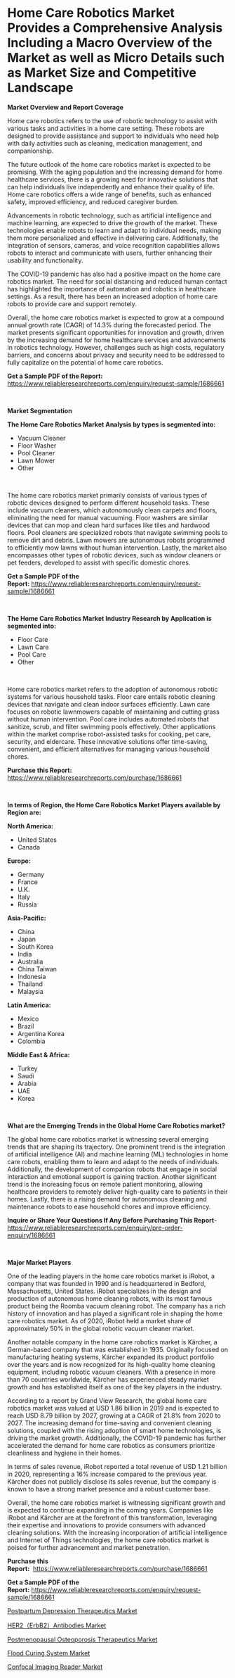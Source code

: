 <p><h1>Home Care Robotics Market Provides a Comprehensive Analysis Including a Macro Overview of the Market as well as Micro Details such as Market Size and Competitive Landscape</h1></p><p><strong>Market Overview and Report Coverage</strong></p>
<p><p>Home care robotics refers to the use of robotic technology to assist with various tasks and activities in a home care setting. These robots are designed to provide assistance and support to individuals who need help with daily activities such as cleaning, medication management, and companionship.</p><p>The future outlook of the home care robotics market is expected to be promising. With the aging population and the increasing demand for home healthcare services, there is a growing need for innovative solutions that can help individuals live independently and enhance their quality of life. Home care robotics offers a wide range of benefits, such as enhanced safety, improved efficiency, and reduced caregiver burden.</p><p>Advancements in robotic technology, such as artificial intelligence and machine learning, are expected to drive the growth of the market. These technologies enable robots to learn and adapt to individual needs, making them more personalized and effective in delivering care. Additionally, the integration of sensors, cameras, and voice recognition capabilities allows robots to interact and communicate with users, further enhancing their usability and functionality.</p><p>The COVID-19 pandemic has also had a positive impact on the home care robotics market. The need for social distancing and reduced human contact has highlighted the importance of automation and robotics in healthcare settings. As a result, there has been an increased adoption of home care robots to provide care and support remotely.</p><p>Overall, the home care robotics market is expected to grow at a compound annual growth rate (CAGR) of 14.3% during the forecasted period. The market presents significant opportunities for innovation and growth, driven by the increasing demand for home healthcare services and advancements in robotics technology. However, challenges such as high costs, regulatory barriers, and concerns about privacy and security need to be addressed to fully capitalize on the potential of home care robotics.</p></p>
<p><strong>Get a Sample PDF of the Report:</strong> <a href="https://www.reliableresearchreports.com/enquiry/request-sample/1686661">https://www.reliableresearchreports.com/enquiry/request-sample/1686661</a></p>
<p>&nbsp;</p>
<p><strong>Market Segmentation</strong></p>
<p><strong>The Home Care Robotics Market Analysis by types is segmented into:</strong></p>
<p><ul><li>Vacuum Cleaner</li><li>Floor Washer</li><li>Pool Cleaner</li><li>Lawn Mower</li><li>Other</li></ul></p>
<p>&nbsp;</p>
<p><p>The home care robotics market primarily consists of various types of robotic devices designed to perform different household tasks. These include vacuum cleaners, which autonomously clean carpets and floors, eliminating the need for manual vacuuming. Floor washers are similar devices that can mop and clean hard surfaces like tiles and hardwood floors. Pool cleaners are specialized robots that navigate swimming pools to remove dirt and debris. Lawn mowers are autonomous robots programmed to efficiently mow lawns without human intervention. Lastly, the market also encompasses other types of robotic devices, such as window cleaners or pet feeders, developed to assist with specific domestic chores.</p></p>
<p><strong>Get a Sample PDF of the Report:</strong>&nbsp;<a href="https://www.reliableresearchreports.com/enquiry/request-sample/1686661">https://www.reliableresearchreports.com/enquiry/request-sample/1686661</a></p>
<p>&nbsp;</p>
<p><strong>The Home Care Robotics Market Industry Research by Application is segmented into:</strong></p>
<p><ul><li>Floor Care</li><li>Lawn Care</li><li>Pool Care</li><li>Other</li></ul></p>
<p>&nbsp;</p>
<p><p>Home care robotics market refers to the adoption of autonomous robotic systems for various household tasks. Floor care entails robotic cleaning devices that navigate and clean indoor surfaces efficiently. Lawn care focuses on robotic lawnmowers capable of maintaining and cutting grass without human intervention. Pool care includes automated robots that sanitize, scrub, and filter swimming pools effectively. Other applications within the market comprise robot-assisted tasks for cooking, pet care, security, and eldercare. These innovative solutions offer time-saving, convenient, and efficient alternatives for managing various household chores.</p></p>
<p><strong>Purchase this Report:</strong>&nbsp; <a href="https://www.reliableresearchreports.com/purchase/1686661">https://www.reliableresearchreports.com/purchase/1686661</a></p>
<p>&nbsp;</p>
<p><strong>In terms of Region, the Home Care Robotics Market Players available by Region are:</strong></p>
<p>
    <p> <strong> North America: </strong>
        <ul>
            <li>United States</li>
            <li>Canada</li>
        </ul>
        </p> 
    <p> <strong> Europe: </strong>
        <ul>
            <li>Germany</li>
            <li>France</li>
            <li>U.K.</li>
            <li>Italy</li>
            <li>Russia</li>
        </ul>
        </p> 
    <p> <strong> Asia-Pacific: </strong>
        <ul>
            <li>China</li>
            <li>Japan</li>
            <li>South Korea</li>
            <li>India</li>
            <li>Australia</li>
            <li>China Taiwan</li>
            <li>Indonesia</li>
            <li>Thailand</li>
            <li>Malaysia</li>
        </ul>
        </p> 
    <p> <strong> Latin America: </strong>
        <ul>
            <li>Mexico</li>
            <li>Brazil</li>
            <li>Argentina Korea</li>
            <li>Colombia</li>
        </ul>
        </p> 
    <p> <strong> Middle East & Africa: </strong>
        <ul>
            <li>Turkey</li>
            <li>Saudi</li>
            <li>Arabia</li>
            <li>UAE</li>
            <li>Korea</li>
        </ul>
    </p>
    </p>
<p>&nbsp;</p>
<p><strong>What are the Emerging Trends in the Global Home Care Robotics market?</strong></p>
<p><p>The global home care robotics market is witnessing several emerging trends that are shaping its trajectory. One prominent trend is the integration of artificial intelligence (AI) and machine learning (ML) technologies in home care robots, enabling them to learn and adapt to the needs of individuals. Additionally, the development of companion robots that engage in social interaction and emotional support is gaining traction. Another significant trend is the increasing focus on remote patient monitoring, allowing healthcare providers to remotely deliver high-quality care to patients in their homes. Lastly, there is a rising demand for autonomous cleaning and maintenance robots to ease household chores and improve efficiency.</p></p>
<p><strong>Inquire or Share Your Questions If Any Before Purchasing This Report</strong>- <a href="https://www.reliableresearchreports.com/enquiry/pre-order-enquiry/1686661">https://www.reliableresearchreports.com/enquiry/pre-order-enquiry/1686661</a></p>
<p>&nbsp;</p>
<p><strong>Major Market Players</strong></p>
<p><p>One of the leading players in the home care robotics market is iRobot, a company that was founded in 1990 and is headquartered in Bedford, Massachusetts, United States. iRobot specializes in the design and production of autonomous home cleaning robots, with its most famous product being the Roomba vacuum cleaning robot. The company has a rich history of innovation and has played a significant role in shaping the home care robotics market. As of 2020, iRobot held a market share of approximately 50% in the global robotic vacuum cleaner market.</p><p>Another notable company in the home care robotics market is Kärcher, a German-based company that was established in 1935. Originally focused on manufacturing heating systems, Kärcher expanded its product portfolio over the years and is now recognized for its high-quality home cleaning equipment, including robotic vacuum cleaners. With a presence in more than 70 countries worldwide, Kärcher has experienced steady market growth and has established itself as one of the key players in the industry.</p><p>According to a report by Grand View Research, the global home care robotics market was valued at USD 1.86 billion in 2019 and is expected to reach USD 8.79 billion by 2027, growing at a CAGR of 21.8% from 2020 to 2027. The increasing demand for time-saving and convenient cleaning solutions, coupled with the rising adoption of smart home technologies, is driving the market growth. Additionally, the COVID-19 pandemic has further accelerated the demand for home care robotics as consumers prioritize cleanliness and hygiene in their homes.</p><p>In terms of sales revenue, iRobot reported a total revenue of USD 1.21 billion in 2020, representing a 16% increase compared to the previous year. Kärcher does not publicly disclose its sales revenue, but the company is known to have a strong market presence and a robust customer base.</p><p>Overall, the home care robotics market is witnessing significant growth and is expected to continue expanding in the coming years. Companies like iRobot and Kärcher are at the forefront of this transformation, leveraging their expertise and innovations to provide consumers with advanced cleaning solutions. With the increasing incorporation of artificial intelligence and Internet of Things technologies, the home care robotics market is poised for further advancement and market penetration.</p></p>
<p><strong>Purchase this Report:</strong>&nbsp;&nbsp;<a href="https://www.reliableresearchreports.com/purchase/1686661">https://www.reliableresearchreports.com/purchase/1686661</a></p>
<p></p>
<p><strong>Get a Sample PDF of the Report:</strong>&nbsp;<a href="https://www.reliableresearchreports.com/enquiry/request-sample/1686661">https://www.reliableresearchreports.com/enquiry/request-sample/1686661</a></p>
<p><p><a href="https://medium.com/@emmyrolfson8689/postpartum-depression-therapeutics-market-report-reveals-the-latest-trends-and-growth-opportunities-0b5784bbd424">Postpartum Depression Therapeutics Market</a></p><p><a href="https://github.com/kholmovskayalyudmila/Market-Research-Report-List-1/blob/main/her2erbb2antibodies-market.md">HER2（ErbB2）Antibodies Market</a></p><p><a href="https://medium.com/@ameliahaleyi77567/postmenopausal-osteoporosis-therapeutics-market-outlook-industry-overview-and-forecast-2023-to-229f6d818617">Postmenopausal Osteoporosis Therapeutics Market</a></p><p><a href="https://www.linkedin.com/pulse/flood-curing-system-market-challenges-opportunities-growth/">Flood Curing System Market</a></p><p><a href="https://github.com/zebdakicsin/Market-Research-Report-List-1/blob/main/confocal-imaging-reader-market.md">Confocal Imaging Reader Market</a></p></p>